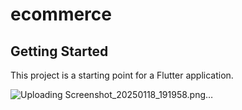 # ecommerce

## Getting Started
This project is a starting point for a Flutter application.

![Uploading Screenshot_20250118_191958.png…]()

